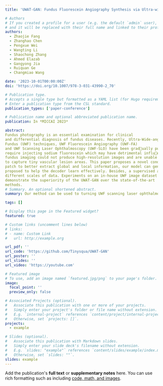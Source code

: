 ```yaml
---
title: 'UWAT-GAN: Fundus Fluorescein Angiography Synthesis via Ultra-wide-angle Transformation Multi-scale GAN'

# Authors
# If you created a profile for a user (e.g. the default `admin` user), write the username (folder name) here
# and it will be replaced with their full name and linked to their profile.
authors:
  - Zhaojie Fang
  - Zhanghao Chen
  - Pengxue Wei
  - Wangting Li
  - Shaochong Zhang
  - Ahmed Elazab
  - Gangyong Jia
  - Ruiquan Ge
  - Changmiao Wang

date: '2023-10-01T00:00:00Z'
doi: 'https://doi.org/10.1007/978-3-031-43990-2_70'

# Publication type.
# Accepts a single type but formatted as a YAML list (for Hugo requirements).
# Enter a publication type from the CSL standard.
publication_types: ['paper-conference']

# Publication name and optional abbreviated publication name.
publication: In *MICCAI 2023*

abstract:
Fundus photography is an essential examination for clinical
and differential diagnosis of fundus diseases. Recently, Ultra-Wide-angle
Fundus (UWF) techniques, UWF Fluorescein Angiography (UWF-FA)
and UWF Scanning Laser Ophthalmoscopy (UWF-SLO) have been gradually put into use. However, Fluorescein Angiography (FA) and UWF-FA
require injecting sodium fluorescein which may have detrimental influences. To avoid negative impacts, cross-modality medical image generation algorithms have been proposed. Nevertheless, current methods in
fundus imaging could not produce high-resolution images and are unable
to capture tiny vascular lesion areas. This paper proposes a novel conditional generative adversarial network (UWAT-GAN) to synthesize UWFFA from UWF-SLO. Using multi-scale generators and a fusion module
patch to better extract global and local information, our model can generate high-resolution images. Moreover, an attention transmit module is
proposed to help the decoder learn effectively. Besides, a supervised approach is used to train the network using multiple new weighted losses on
different scales of data. Experiments on an in-house UWF image dataset
demonstrate the superiority of the UWAT-GAN over the state-of-the-art
methods.
# Summary. An optional shortened abstract.
summary: Our method can be used to turning UWF scanning laser ophthalmoscopy(UWF-SLO) to the UWF fluorescein angiography(UWF-FFA) and display the tiny vascular lesion areas.

tags: []

# Display this page in the Featured widget?
featured: true

# Custom links (uncomment lines below)
# links:
# - name: Custom Link
#   url: http://example.org

url_pdf: ''
url_code: 'https://github.com/Tinysqua/UWAT-GAN'
url_poster: ''
url_slides: ''
url_video: 'https://youtube.com'

# Featured image
# To use, add an image named `featured.jpg/png` to your page's folder.
image:
  focal_point: ''
  preview_only: false

# Associated Projects (optional).
#   Associate this publication with one or more of your projects.
#   Simply enter your project's folder or file name without extension.
#   E.g. `internal-project` references `content/project/internal-project/index.md`.
#   Otherwise, set `projects: []`.
projects:
  - example

# Slides (optional).
#   Associate this publication with Markdown slides.
#   Simply enter your slide deck's filename without extension.
#   E.g. `slides: "example"` references `content/slides/example/index.md`.
#   Otherwise, set `slides: ""`.
slides: example
---
```


Add the publication's **full text** or **supplementary notes** here. You can use rich formatting such as including [code, math, and images](https://docs.hugoblox.com/content/writing-markdown-latex/).
